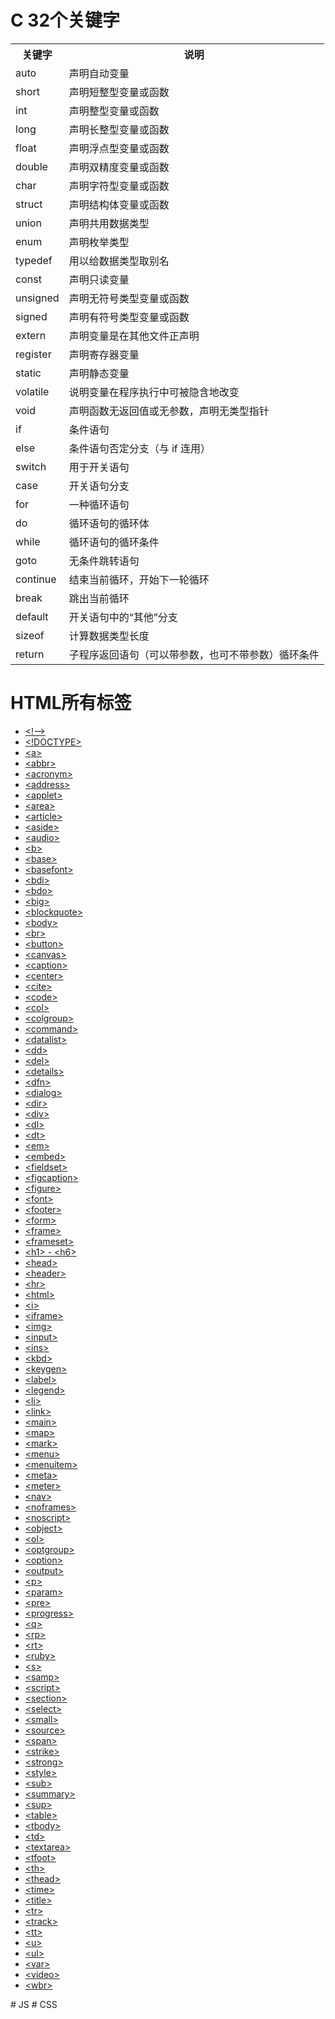 # C 32个关键字
<table align = "center">
<tbody>
<tr>
<th>
关键字</th>
<th>
说明</th>
</tr>
<tr>
<td>
auto</td>
<td>
声明自动变量</td>
</tr>
<tr>
<td>
short</td>
<td>
声明短整型变量或函数</td>
</tr>
<tr>
<td>
int</td>
<td>
声明整型变量或函数</td>
</tr>
<tr>
<td>
long</td>
<td>
声明长整型变量或函数</td>
</tr>
<tr>
<td>
float</td>
<td>
声明浮点型变量或函数</td>
</tr>
<tr>
<td>
double</td>
<td>
声明双精度变量或函数</td>
</tr>
<tr>
<td>
char</td>
<td>
声明字符型变量或函数</td>
</tr>
<tr>
<td>
struct</td>
<td>
声明结构体变量或函数</td>
</tr>
<tr>
<td>
union</td>
<td>
声明共用数据类型</td>
</tr>
<tr>
<td>
enum</td>
<td>
声明枚举类型</td>
</tr>
<tr>
<td>
typedef</td>
<td>
用以给数据类型取别名</td>
</tr>
<tr>
<td>
const</td>
<td>
声明只读变量</td>
</tr>
<tr>
<td>
unsigned</td>
<td>
声明无符号类型变量或函数</td>
</tr>
<tr>
<td>
signed</td>
<td>
声明有符号类型变量或函数</td>
</tr>
<tr>
<td>
extern</td>
<td>
声明变量是在其他文件正声明</td>
</tr>
<tr>
<td>
register</td>
<td>
声明寄存器变量</td>
</tr>
<tr>
<td>
static</td>
<td>
声明静态变量</td>
</tr>
<tr>
<td>
volatile</td>
<td>
说明变量在程序执行中可被隐含地改变</td>
</tr>
<tr>
<td>
void</td>
<td>
声明函数无返回值或无参数，声明无类型指针</td>
</tr>
<tr>
<td>
if</td>
<td>
条件语句</td>
</tr>
<tr>
<td>
else</td>
<td>
条件语句否定分支（与 if 连用）</td>
</tr>
<tr>
<td>
switch</td>
<td>
用于开关语句</td>
</tr>
<tr>
<td>
case</td>
<td>
开关语句分支</td>
</tr>
<tr>
<td>
for</td>
<td>
一种循环语句</td>
</tr>
<tr>
<td>
do</td>
<td>
循环语句的循环体</td>
</tr>
<tr>
<td>
while</td>
<td>
循环语句的循环条件</td>
</tr>
<tr>
<td>
goto</td>
<td>
无条件跳转语句</td>
</tr>
<tr>
<td>
continue</td>
<td>
结束当前循环，开始下一轮循环</td>
</tr>
<tr>
<td>
break</td>
<td>
跳出当前循环</td>
</tr>
<tr>
<td>
default</td>
<td>
开关语句中的“其他”分支</td>
</tr>
<tr>
<td>
sizeof</td>
<td>
计算数据类型长度</td>
</tr>
<tr>
<td>
return</td>
<td>
子程序返回语句（可以带参数，也可不带参数）循环条件</td>
</tr>
</tbody>
</table>

# HTML所有标签
<ul>
<li><a href="/tags/tag_comment.asp" title="HTML <!--> 标签">&lt;!--&gt;</a></li>
<li><a href="/tags/tag_doctype.asp" title="HTML <!DOCTYPE> 标签">&lt;!DOCTYPE&gt;</a></li>
<li><a href="/tags/tag_a.asp" title="HTML <a> 标签">&lt;a&gt;</a></li>
<li><a href="/tags/tag_abbr.asp" title="HTML <abbr> 标签">&lt;abbr&gt;</a></li>
<li><a href="/tags/tag_acronym.asp" title="HTML <acronym> 标签">&lt;acronym&gt;</a></li>
<li><a href="/tags/tag_address.asp" title="HTML <address> 标签">&lt;address&gt;</a></li>
<li><a href="/tags/tag_applet.asp" title="HTML <applet> 标签">&lt;applet&gt;</a></li>
<li><a href="/tags/tag_area.asp" title="HTML <area> 标签">&lt;area&gt;</a></li>
<li><a href="/tags/tag_article.asp" title="HTML <article> 标签">&lt;article&gt;</a></li>
<li><a href="/tags/tag_aside.asp" title="HTML <aside> 标签">&lt;aside&gt;</a></li>
<li><a href="/tags/tag_audio.asp" title="HTML <audio> 标签">&lt;audio&gt;</a></li>
<li><a href="/tags/tag_b.asp" title="HTML <b> 标签">&lt;b&gt;</a></li>
<li><a href="/tags/tag_base.asp" title="HTML <base> 标签">&lt;base&gt;</a></li>
<li><a href="/tags/tag_basefont.asp" title="HTML <basefont> 标签">&lt;basefont&gt;</a></li>
<li><a href="/tags/tag_bdi.asp" title="HTML <bdi> 标签">&lt;bdi&gt;</a></li>
<li><a href="/tags/tag_bdo.asp" title="HTML <bdo> 标签">&lt;bdo&gt;</a></li>
<li><a href="/tags/tag_big.asp" title="HTML <big> 标签">&lt;big&gt;</a></li>
<li><a href="/tags/tag_blockquote.asp" title="HTML <blockquote> 标签">&lt;blockquote&gt;</a></li>
<li><a href="/tags/tag_body.asp" title="HTML <body> 标签">&lt;body&gt;</a></li>
<li><a href="/tags/tag_br.asp" title="HTML <br> 标签">&lt;br&gt;</a></li>
<li><a href="/tags/tag_button.asp" title="HTML <button> 标签">&lt;button&gt;</a></li>
<li><a href="/tags/tag_canvas.asp" title="HTML <canvas> 标签">&lt;canvas&gt;</a></li>
<li><a href="/tags/tag_caption.asp" title="HTML <caption> 标签">&lt;caption&gt;</a></li>
<li><a href="/tags/tag_center.asp" title="HTML <center> 标签">&lt;center&gt;</a></li>
<li><a href="/tags/tag_cite.asp" title="HTML <cite> 标签">&lt;cite&gt;</a></li>
<li><a href="/tags/tag_phrase_elements.asp" title="HTML <code> 标签">&lt;code&gt;</a></li>
<li><a href="/tags/tag_col.asp" title="HTML <col> 标签">&lt;col&gt;</a></li>
<li><a href="/tags/tag_colgroup.asp" title="HTML <colgroup> 标签">&lt;colgroup&gt;</a></li>
<li><a href="/tags/tag_command.asp" title="HTML <command> 标签">&lt;command&gt;</a></li>
<li><a href="/tags/tag_datalist.asp" title="HTML <datalist> 标签">&lt;datalist&gt;</a></li>
<li><a href="/tags/tag_dd.asp" title="HTML <dd> 标签">&lt;dd&gt;</a></li>
<li><a href="/tags/tag_del.asp" title="HTML <del> 标签">&lt;del&gt;</a></li>
<li><a href="/tags/tag_details.asp" title="HTML <details> 标签">&lt;details&gt;</a></li>
<li><a href="/tags/tag_phrase_elements.asp" title="HTML <dfn> 标签">&lt;dfn&gt;</a></li>
<li><a href="/tags/tag_dialog.asp" title="HTML <dialog> 标签">&lt;dialog&gt;</a></li>
<li><a href="/tags/tag_dir.asp" title="HTML <dir> 标签">&lt;dir&gt;</a></li>
<li><a href="/tags/tag_div.asp" title="HTML <div> 标签">&lt;div&gt;</a></li>
<li><a href="/tags/tag_dl.asp" title="HTML <dl> 标签">&lt;dl&gt;</a></li>
<li><a href="/tags/tag_dt.asp" title="HTML <dt> 标签">&lt;dt&gt;</a></li>
<li><a href="/tags/tag_phrase_elements.asp" title="HTML <em> 标签">&lt;em&gt;</a></li>
<li><a href="/tags/tag_embed.asp" title="HTML <embed> 标签">&lt;embed&gt;</a></li>
<li><a href="/tags/tag_fieldset.asp" title="HTML <fieldset> 标签">&lt;fieldset&gt;</a></li>
<li><a href="/tags/tag_figcaption.asp" title="HTML <figcaption> 标签">&lt;figcaption&gt;</a></li>
<li><a href="/tags/tag_figure.asp" title="HTML <figure> 标签">&lt;figure&gt;</a></li>
<li><a href="/tags/tag_font.asp" title="HTML <font> 标签">&lt;font&gt;</a></li>
<li><a href="/tags/tag_footer.asp" title="HTML <footer> 标签">&lt;footer&gt;</a></li>
<li><a href="/tags/tag_form.asp" title="HTML <form> 标签">&lt;form&gt;</a></li>
<li><a href="/tags/tag_frame.asp" title="HTML <frame> 标签">&lt;frame&gt;</a></li>
<li><a href="/tags/tag_frameset.asp" title="HTML <frameset> 标签">&lt;frameset&gt;</a></li>
<li><a href="/tags/tag_hn.asp" title="HTML <h1> - <h6> 标签">&lt;h1&gt; - &lt;h6&gt;</a></li>
<li><a href="/tags/tag_head.asp" title="HTML <head> 标签">&lt;head&gt;</a></li>
<li><a href="/tags/tag_header.asp" title="HTML <header> 标签">&lt;header&gt;</a></li>
<li><a href="/tags/tag_hr.asp" title="HTML <hr> 标签">&lt;hr&gt;</a></li>
<li><a href="/tags/tag_html.asp" title="HTML <html> 标签">&lt;html&gt;</a></li>
<li><a href="/tags/tag_i.asp" title="HTML <i> 标签">&lt;i&gt;</a></li>
<li><a href="/tags/tag_iframe.asp" title="HTML <iframe> 标签">&lt;iframe&gt;</a></li>
<li><a href="/tags/tag_img.asp" title="HTML <img> 标签">&lt;img&gt;</a></li>
<li><a href="/tags/tag_input.asp" title="HTML <input> 标签">&lt;input&gt;</a></li>
<li><a href="/tags/tag_ins.asp" title="HTML <ins> 标签">&lt;ins&gt;</a></li>
<li><a href="/tags/tag_phrase_elements.asp" title="HTML <kbd> 标签">&lt;kbd&gt;</a></li>
<li><a href="/tags/tag_keygen.asp" title="HTML <keygen> 标签">&lt;keygen&gt;</a></li>
<li><a href="/tags/tag_label.asp" title="HTML <label> 标签">&lt;label&gt;</a></li>
<li><a href="/tags/tag_legend.asp" title="HTML <legend> 标签">&lt;legend&gt;</a></li>
<li><a href="/tags/tag_li.asp" title="HTML <li> 标签">&lt;li&gt;</a></li>
<li><a href="/tags/tag_link.asp" title="HTML <link> 标签">&lt;link&gt;</a></li>
<li><a href="/tags/tag_main.asp" title="HTML <main> 标签">&lt;main&gt;</a></li>
<li><a href="/tags/tag_map.asp" title="HTML <map> 标签">&lt;map&gt;</a></li>
<li><a href="/tags/tag_mark.asp" title="HTML <mark> 标签">&lt;mark&gt;</a></li>
<li><a href="/tags/tag_menu.asp" title="HTML <menu> 标签">&lt;menu&gt;</a></li>
<li><a href="/tags/tag_menuitem.asp" title="HTML <menuitem> 标签">&lt;menuitem&gt;</a></li>
<li><a href="/tags/tag_meta.asp" title="HTML <meta> 标签">&lt;meta&gt;</a></li>
<li><a href="/tags/tag_meter.asp" title="HTML <meter> 标签">&lt;meter&gt;</a></li>
<li><a href="/tags/tag_nav.asp" title="HTML <nav> 标签">&lt;nav&gt;</a></li>
<li><a href="/tags/tag_noframes.asp" title="HTML <noframes> 标签">&lt;noframes&gt;</a></li>
<li><a href="/tags/tag_noscript.asp" title="HTML <noscript> 标签">&lt;noscript&gt;</a></li>
<li><a href="/tags/tag_object.asp" title="HTML <object> 标签">&lt;object&gt;</a></li>
<li><a href="/tags/tag_ol.asp" title="HTML <ol> 标签">&lt;ol&gt;</a></li>
<li><a href="/tags/tag_optgroup.asp" title="HTML <optgroup> 标签">&lt;optgroup&gt;</a></li>
<li><a href="/tags/tag_option.asp" title="HTML <option> 标签">&lt;option&gt;</a></li>
<li><a href="/tags/tag_output.asp" title="HTML <output> 标签">&lt;output&gt;</a></li>
<li><a href="/tags/tag_p.asp" title="HTML <p> 标签">&lt;p&gt;</a></li>
<li><a href="/tags/tag_param.asp" title="HTML <param> 标签">&lt;param&gt;</a></li>
<li><a href="/tags/tag_pre.asp" title="HTML <pre> 标签">&lt;pre&gt;</a></li>
<li><a href="/tags/tag_progress.asp" title="HTML <progress> 标签">&lt;progress&gt;</a></li>
<li><a href="/tags/tag_q.asp" title="HTML <q> 标签">&lt;q&gt;</a></li>
<li><a href="/tags/tag_rp.asp" title="HTML <rp> 标签">&lt;rp&gt;</a></li>
<li><a href="/tags/tag_rt.asp" title="HTML <rt> 标签">&lt;rt&gt;</a></li>
<li><a href="/tags/tag_ruby.asp" title="HTML <ruby> 标签">&lt;ruby&gt;</a></li>
<li><a href="/tags/tag_s.asp" title="HTML <s> 标签">&lt;s&gt;</a></li>
<li><a href="/tags/tag_phrase_elements.asp" title="HTML <samp> 标签">&lt;samp&gt;</a></li>
<li><a href="/tags/tag_script.asp" title="HTML <script> 标签">&lt;script&gt;</a></li>
<li><a href="/tags/tag_section.asp" title="HTML <section> 标签">&lt;section&gt;</a></li>
<li><a href="/tags/tag_select.asp" title="HTML <select> 标签">&lt;select&gt;</a></li>
<li><a href="/tags/tag_small.asp" title="HTML <small> 标签">&lt;small&gt;</a></li>
<li><a href="/tags/tag_source.asp" title="HTML <source> 标签">&lt;source&gt;</a></li>
<li><a href="/tags/tag_span.asp" title="HTML <span> 标签">&lt;span&gt;</a></li>
<li><a href="/tags/tag_strike.asp" title="HTML <strike> 标签">&lt;strike&gt;</a></li>
<li><a href="/tags/tag_phrase_elements.asp" title="HTML <strong> 标签">&lt;strong&gt;</a></li>
<li><a href="/tags/tag_style.asp" title="HTML <style> 标签">&lt;style&gt;</a></li>
<li><a href="/tags/tag_sub.asp" title="HTML <sub> 标签">&lt;sub&gt;</a></li>
<li><a href="/tags/tag_summary.asp" title="HTML <summary> 标签">&lt;summary&gt;</a></li>
<li><a href="/tags/tag_sup.asp" title="HTML <sup> 标签">&lt;sup&gt;</a></li>
<li><a href="/tags/tag_table.asp" title="HTML <table> 标签">&lt;table&gt;</a></li>
<li><a href="/tags/tag_tbody.asp" title="HTML <tbody> 标签">&lt;tbody&gt;</a></li>
<li><a href="/tags/tag_td.asp" title="HTML <td> 标签">&lt;td&gt;</a></li>
<li><a href="/tags/tag_textarea.asp" title="HTML <textarea> 标签">&lt;textarea&gt;</a></li>
<li><a href="/tags/tag_tfoot.asp" title="HTML <tfoot> 标签">&lt;tfoot&gt;</a></li>
<li><a href="/tags/tag_th.asp" title="HTML <th> 标签">&lt;th&gt;</a></li>
<li><a href="/tags/tag_thead.asp" title="HTML <thead> 标签">&lt;thead&gt;</a></li>
<li><a href="/tags/tag_time.asp" title="HTML <time> 标签">&lt;time&gt;</a></li>
<li><a href="/tags/tag_title.asp" title="HTML <title> 标签">&lt;title&gt;</a></li>
<li><a href="/tags/tag_tr.asp" title="HTML <tr> 标签">&lt;tr&gt;</a></li>
<li><a href="/tags/tag_track.asp" title="HTML <track> 标签">&lt;track&gt;</a></li>
<li><a href="/tags/tag_tt.asp" title="HTML <tt> 标签">&lt;tt&gt;</a></li>
<li><a href="/tags/tag_u.asp" title="HTML <u> 标签">&lt;u&gt;</a></li>
<li><a href="/tags/tag_ul.asp" title="HTML <ul> 标签">&lt;ul&gt;</a></li>
<li><a href="/tags/tag_phrase_elements.asp" title="HTML <var> 标签">&lt;var&gt;</a></li>
<li><a href="/tags/tag_video.asp" title="HTML <video> 标签">&lt;video&gt;</a></li>
<li><a href="/tags/tag_wbr.asp" title="HTML <wbr> 标签">&lt;wbr&gt;</a></li>
</ul>
# JS
# CSS

